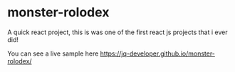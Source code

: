# monster-rolodex
A  quick react project, this is was one of the first react js projects that i ever did!

You can see a live sample here https://jq-developer.github.io/monster-rolodex/

